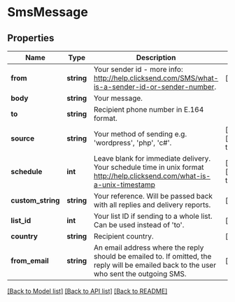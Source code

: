 # SmsMessage

## Properties
Name | Type | Description | Notes
------------ | ------------- | ------------- | -------------
**from** | **string** | Your sender id - more info: http://help.clicksend.com/SMS/what-is-a-sender-id-or-sender-number. | [optional] 
**body** | **string** | Your message. | 
**to** | **string** | Recipient phone number in E.164 format. | 
**source** | **string** | Your method of sending e.g. &#39;wordpress&#39;, &#39;php&#39;, &#39;c#&#39;. | [optional] [default to 'sdk']
**schedule** | **int** | Leave blank for immediate delivery. Your schedule time in unix format http://help.clicksend.com/what-is-a-unix-timestamp | [optional] [default to 0]
**custom_string** | **string** | Your reference. Will be passed back with all replies and delivery reports. | [optional] 
**list_id** | **int** | Your list ID if sending to a whole list. Can be used instead of &#39;to&#39;. | [optional] 
**country** | **string** | Recipient country. | [optional] 
**from_email** | **string** | An email address where the reply should be emailed to. If omitted, the reply will be emailed back to the user who sent the outgoing SMS. | [optional] 

[[Back to Model list]](../README.md#documentation-for-models) [[Back to API list]](../README.md#documentation-for-api-endpoints) [[Back to README]](../README.md)


